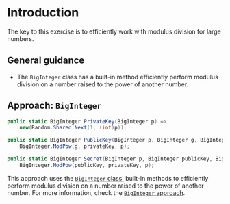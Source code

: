 # Introduction

The key to this exercise is to efficiently work with modulus division for large numbers.

## General guidance

- The `BigInteger` class has a built-in method efficiently perform modulus division on a number raised to the power of another number.

## Approach: `BigInteger`

```csharp
public static BigInteger PrivateKey(BigInteger p) =>
    new(Random.Shared.Next(1, (int)p));

public static BigInteger PublicKey(BigInteger p, BigInteger g, BigInteger privateKey) =>
    BigInteger.ModPow(g, privateKey, p);

public static BigInteger Secret(BigInteger p, BigInteger publicKey, BigInteger privateKey) =>
    BigInteger.ModPow(publicKey, privateKey, p);
```

This approach uses the [`BigInteger` class'][big-integer] built-in methods to efficiently perform modulus division on a number raised to the power of another number.
For more information, check the [`BigInteger` approach][approach-big-integer].

[approach-big-integer]: https://exercism.org/tracks/csharp/exercises/diffie-hellman/approaches/big-integer
[big-integer]: https://learn.microsoft.com/en-us/dotnet/api/system.numerics.biginteger
